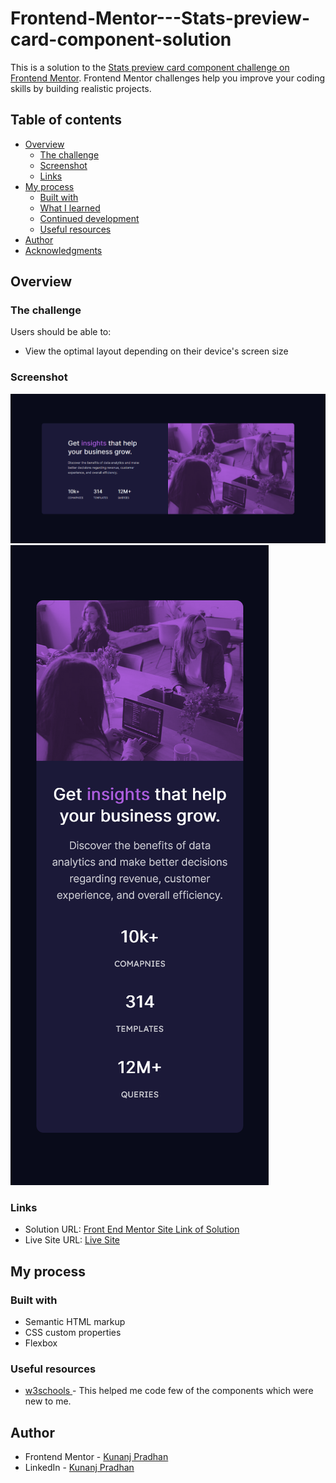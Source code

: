 # Frontend-Mentor---Stats-preview-card-component-solution
 This is a solution to the [Stats preview card component challenge on Frontend Mentor](https://www.frontendmentor.io/challenges/stats-preview-card-component-8JqbgoU62). Frontend Mentor challenges help you improve your coding skills by building realistic projects. 
## Table of contents

- [Overview](#overview)
  - [The challenge](#the-challenge)
  - [Screenshot](#screenshot)
  - [Links](#links)
- [My process](#my-process)
  - [Built with](#built-with)
  - [What I learned](#what-i-learned)
  - [Continued development](#continued-development)
  - [Useful resources](#useful-resources)
- [Author](#author)
- [Acknowledgments](#acknowledgments)


## Overview

### The challenge

Users should be able to:

- View the optimal layout depending on their device's screen size

### Screenshot

![Desktop-Design Screen Shot](images/Desktop-Design.png)
![Mobile-Design Screen Shot](images/Mobile-Design.png)

### Links

- Solution URL: [Front End Mentor Site Link of Solution](https://www.frontendmentor.io/solutions/stats-preview-card-component-solution-EAgATw9AP)
- Live Site URL: [Live Site](https://stats-preview-card-component-solution-by-kunanj.netlify.app/)

## My process

### Built with

- Semantic HTML markup
- CSS custom properties
- Flexbox

### Useful resources

- [w3schools ](https://www.w3schools.com/) - This helped me code few of the components which were new to me.

## Author

- Frontend Mentor - [Kunanj Pradhan](https://www.frontendmentor.io/profile/Kunanj)
- LinkedIn - [Kunanj Pradhan](https://www.linkedin.com/in/kunanj-pradhan-28b2001b2/)
